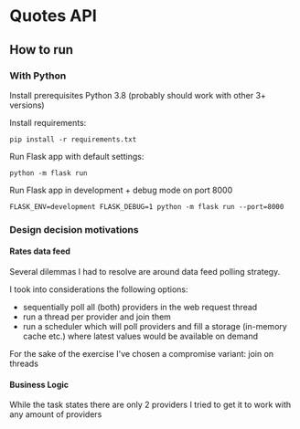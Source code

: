 # Quotes API

## How to run

### With Python
Install prerequisites
Python 3.8 (probably should work with other 3+ versions)

Install requirements:
```shell
pip install -r requirements.txt
```

Run Flask app with default settings:
```shell
python -m flask run
```

Run Flask app in development + debug mode on port 8000
```shell
FLASK_ENV=development FLASK_DEBUG=1 python -m flask run --port=8000
```

### Design decision motivations

#### Rates data feed 

Several dilemmas I had to resolve are around data feed polling strategy.

I took into considerations the following options:
 - sequentially poll all (both) providers in the web request thread
 - run a thread per provider and join them
 - run a scheduler which will poll providers and fill a storage (in-memory cache etc.) where latest values would be available on demand

For the sake of the exercise I've chosen a compromise variant: join on threads

#### Business Logic

While the task states there are only 2 providers I tried to get it to work with any amount of providers


